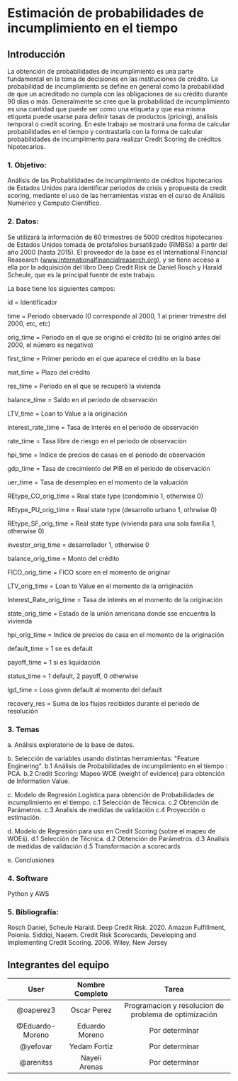 # Estimación de probabilidades de incumplimiento en el tiempo

## Introducción
La obtención de probabilidades de incumplimiento es una parte fundamental en la toma de decisiones en las instituciones de crédito. La probabilidad de incumplimiento se define en general como la probabilidad de que un acreditado no cumpla con las obligaciones de su crédito durante 90 días o más. Generalmente se cree que la probabilidad de incumplimiento es una cantidad que puede ser como una etiqueta y que esa misma etiqueta puede usarse para definir tasas de productos (pricing), análisis temporal o credit scoring. En este trabajo se mostrará una forma de calcular probabilidades en el tiempo y contrastarla con la forma de calcular probabilidades de incumplimento para realizar Credit Scoring de créditos hipotecarios.

### 1. Objetivo:
Análisis de las Probabilidades de Incumplimiento de créditos hipotecarios de Estados Unidos para identificar periodos de crisis y propuesta de credit scoring, mediante el uso de las herramientas vistas en el curso de Análisis Numérico y Computo Científico.

### 2. Datos:
Se utilizará la información de 60 trimestres de 5000 créditos hipotecarios de Estados Unidos tomada de protafolios bursatilizado (RMBSs) a partir del año 2000 (hasta 2015). El proveedor de la base es el International Financial Reasearch (www.internationalfinancialreaserch.org), y se tiene acceso a ella por la adquisición del libro Deep Credit Risk de Daniel Rosch y Harald Scheule, que es la principal fuente de este trabajo.

La base tiene los siguientes campos:

id = Identificador

time = Periodo observado (0 corresponde al 2000, 1 al primer trimestre del 2000, etc, etc)

orig_time = Periodo en el que se originó el crédito (si se originó antes del 2000, el número es negativo)

first_time = Primer periodo en el que aparece el crédito en la base

mat_time = Plazo del crédito	

res_time = Periodo en el que se recuperó la vivienda

balance_time = Saldo en el periodo de observación

LTV_time = Loan to Value a la originación

interest_rate_time = Tasa de interés en el periodo de observación

rate_time = Tasa libre de riesgo en el periodo de observación

hpi_time = Indice de precios de casas en el periodo de observación

gdp_time = Tasa de crecimiento del PIB en el periodo de observación

uer_time = Tasa de desempleo en el momento de la valuación

REtype_CO_orig_time = Real state type (condominio 1, otherwise 0)

REtype_PU_orig_time = Real state type	(desarrollo urbano 1, othrwise 0)

REtype_SF_orig_time = Real state type	(vivienda para una sola familia 1, otherwise 0)

investor_orig_time = desarrollador 1, otherwise 0

balance_orig_time = Monto del crédito	

FICO_orig_time = FICO score en el momento de originar	

LTV_orig_time = Loan to Value en el momento de la orriginación	

Interest_Rate_orig_time = Tasa de interés en el momento de la originación

state_orig_time = Estado de la unión americana donde sse encuentra la vivienda	

hpi_orig_time = Indice de precios de casa en el momento de la originación

default_time = 1 se es default	

payoff_time = 1 si es liquidación

status_time = 1 default, 2 payoff, 0 otherwise

lgd_time = Loss given default al momento del default

recovery_res = Suma de los flujos recibidos durante el periodo de resolución

### 3. Temas
a. Análisis exploratorio de la base de datos.

b. Selección de variables usando distintas herramientas: "Feature Enginering".
	b.1 Análisis de Probabilidades de incumplimiento en el tiempo : PCA.
	b.2 Credit Scoring: Mapeo WOE (weight of evidence) para obtención de Information Value.

c. Modelo de Regresión Logística para obtención de Probabilidades de incumplimiento en el tiempo.
	c.1 Selección de Técnica.
	c.2 Obtención de Parámetros.
	c.3 Analisis de medidas de validación
	c.4 Proyección o estimación.

d. Modelo de Regresión para uso en Credit Scoring (sobre el mapeo de WOEś).
	d.1 Selección de Técnica.
	d.2 Obtención de Parámetros.
	d.3 Analisis de medidas de validación
	d.5 Transformación a scorecards
	
e. Conclusiones

### 4. Software
Python y AWS

### 5. Bibliografía:
Rosch Daniel, Scheule Harald. Deep Credit Risk. 2020. Amazon Fulfillment, Polonia.
Siddiqi, Naeem. Credit Risk Scorecards, Developing and Implementing Credit Scoring. 2006. Wiley, New Jersey 

## Integrantes del equipo

|User | Nombre Completo|Tarea
|:---:|:---:|:---:
|@oaperez3|Oscar Perez|Programacion y resolucion de problema de optimización|
|@Eduardo-Moreno|Eduardo Moreno|Por determinar|
|@yefovar|Yedam Fortiz|Por determinar|
|@arenitss|Nayeli Arenas|Por determinar|


